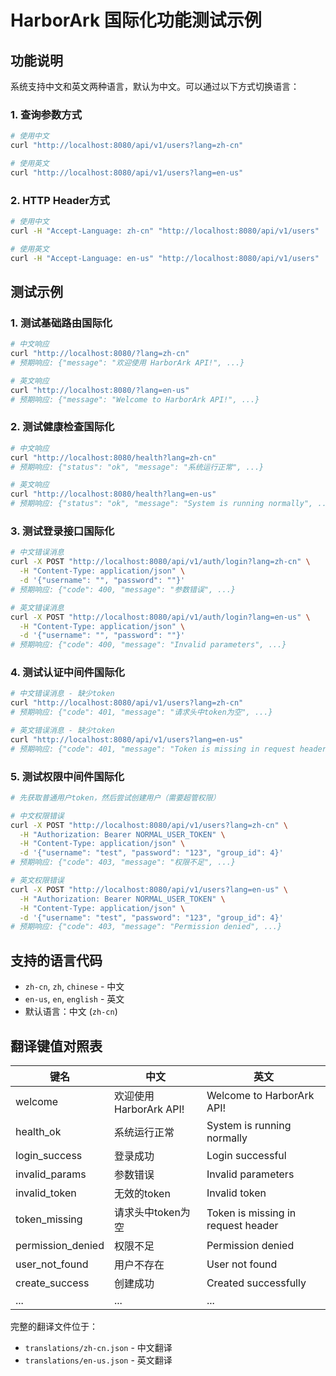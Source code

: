 # HarborArk 国际化功能测试示例

## 功能说明
系统支持中文和英文两种语言，默认为中文。可以通过以下方式切换语言：

### 1. 查询参数方式
```bash
# 使用中文
curl "http://localhost:8080/api/v1/users?lang=zh-cn"

# 使用英文  
curl "http://localhost:8080/api/v1/users?lang=en-us"
```

### 2. HTTP Header方式
```bash
# 使用中文
curl -H "Accept-Language: zh-cn" "http://localhost:8080/api/v1/users"

# 使用英文
curl -H "Accept-Language: en-us" "http://localhost:8080/api/v1/users"
```

## 测试示例

### 1. 测试基础路由国际化
```bash
# 中文响应
curl "http://localhost:8080/?lang=zh-cn"
# 预期响应: {"message": "欢迎使用 HarborArk API!", ...}

# 英文响应
curl "http://localhost:8080/?lang=en-us"  
# 预期响应: {"message": "Welcome to HarborArk API!", ...}
```

### 2. 测试健康检查国际化
```bash
# 中文响应
curl "http://localhost:8080/health?lang=zh-cn"
# 预期响应: {"status": "ok", "message": "系统运行正常", ...}

# 英文响应
curl "http://localhost:8080/health?lang=en-us"
# 预期响应: {"status": "ok", "message": "System is running normally", ...}
```

### 3. 测试登录接口国际化
```bash
# 中文错误消息
curl -X POST "http://localhost:8080/api/v1/auth/login?lang=zh-cn" \
  -H "Content-Type: application/json" \
  -d '{"username": "", "password": ""}'
# 预期响应: {"code": 400, "message": "参数错误", ...}

# 英文错误消息
curl -X POST "http://localhost:8080/api/v1/auth/login?lang=en-us" \
  -H "Content-Type: application/json" \
  -d '{"username": "", "password": ""}'
# 预期响应: {"code": 400, "message": "Invalid parameters", ...}
```

### 4. 测试认证中间件国际化
```bash
# 中文错误消息 - 缺少token
curl "http://localhost:8080/api/v1/users?lang=zh-cn"
# 预期响应: {"code": 401, "message": "请求头中token为空", ...}

# 英文错误消息 - 缺少token
curl "http://localhost:8080/api/v1/users?lang=en-us"
# 预期响应: {"code": 401, "message": "Token is missing in request header", ...}
```

### 5. 测试权限中间件国际化
```bash
# 先获取普通用户token，然后尝试创建用户（需要超管权限）

# 中文权限错误
curl -X POST "http://localhost:8080/api/v1/users?lang=zh-cn" \
  -H "Authorization: Bearer NORMAL_USER_TOKEN" \
  -H "Content-Type: application/json" \
  -d '{"username": "test", "password": "123", "group_id": 4}'
# 预期响应: {"code": 403, "message": "权限不足", ...}

# 英文权限错误
curl -X POST "http://localhost:8080/api/v1/users?lang=en-us" \
  -H "Authorization: Bearer NORMAL_USER_TOKEN" \
  -H "Content-Type: application/json" \
  -d '{"username": "test", "password": "123", "group_id": 4}'
# 预期响应: {"code": 403, "message": "Permission denied", ...}
```

## 支持的语言代码
- `zh-cn`, `zh`, `chinese` - 中文
- `en-us`, `en`, `english` - 英文
- 默认语言：中文 (`zh-cn`)

## 翻译键值对照表

| 键名 | 中文 | 英文 |
|------|------|------|
| welcome | 欢迎使用 HarborArk API! | Welcome to HarborArk API! |
| health_ok | 系统运行正常 | System is running normally |
| login_success | 登录成功 | Login successful |
| invalid_params | 参数错误 | Invalid parameters |
| invalid_token | 无效的token | Invalid token |
| token_missing | 请求头中token为空 | Token is missing in request header |
| permission_denied | 权限不足 | Permission denied |
| user_not_found | 用户不存在 | User not found |
| create_success | 创建成功 | Created successfully |
| ... | ... | ... |

完整的翻译文件位于：
- `translations/zh-cn.json` - 中文翻译
- `translations/en-us.json` - 英文翻译